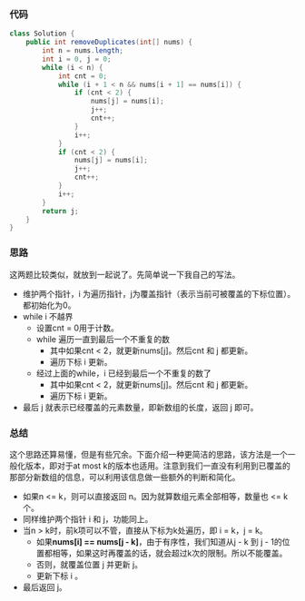 ### 代码

``` java
class Solution {
    public int removeDuplicates(int[] nums) {
        int n = nums.length;
        int i = 0, j = 0;
        while (i < n) {
            int cnt = 0;
            while (i + 1 < n && nums[i + 1] == nums[i]) {
                if (cnt < 2) {
                    nums[j] = nums[i];
                    j++;
                    cnt++;
                }
                i++;
            }
            if (cnt < 2) {
                nums[j] = nums[i];
                j++;
                cnt++;
            }
            i++;  
        }
        return j;
    }
}
```



### 思路

这两题比较类似，就放到一起说了。先简单说一下我自己的写法。

* 维护两个指针，i 为遍历指针，j为覆盖指针（表示当前可被覆盖的下标位置）。都初始化为0。
* while i 不越界
  * 设置cnt = 0用于计数。
  * while 遍历一直到最后一个不重复的数
    * 其中如果cnt < 2，就更新nums[j]。然后cnt 和 j 都更新。
    * 遍历下标 i 更新。
  * 经过上面的while，i 已经到最后一个不重复的数了
    * 其中如果cnt < 2，就更新nums[j]。然后cnt 和 j 都更新。
    * 遍历下标 i 更新。
* 最后 j 就表示已经覆盖的元素数量，即新数组的长度，返回 j 即可。



### 总结

这个思路还算易懂，但是有些冗余。下面介绍一种更简洁的思路，该方法是一个一般化版本，即对于at most k的版本也适用。注意到我们一直没有利用到已覆盖的那部分新数组的信息，可以利用该信息做一些额外的判断和简化。

* 如果n <= k，则可以直接返回 n。因为就算数组元素全部相等，数量也 <= k个。
* 同样维护两个指针 i 和 j，功能同上。
* 当n > k时，前k项可以不管，直接从下标为k处遍历，即 i = k，j = k。
  * 如果**nums[i] == nums[j - k]**，由于有序性，我们知道从j - k 到 j - 1的位置都相等，如果这时再覆盖的话，就会超过k次的限制。所以不能覆盖。
  * 否则，就覆盖位置 j 并更新 j。
  * 更新下标 i 。
* 最后返回 j。



